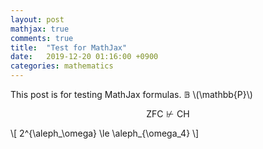 ```yaml
---
layout: post
mathjax: true
comments: true
title:  "Test for MathJax"
date:   2019-12-20 01:16:00 +0900
categories: mathematics
---
```


This post is for testing MathJax formulas.
$\mathbb{B}$ \\(\mathbb{P}\\)

$$ \mathsf{ZFC} \nvdash \mathsf{CH} $$

\\[ 2^{\aleph_\omega} \le \aleph_{\omega_4} \\]
